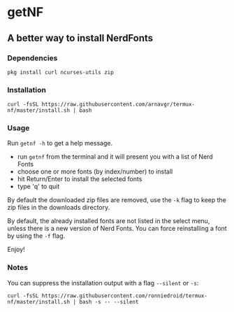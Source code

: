 # getNF

## A better way to install NerdFonts

### Dependencies

```
pkg install curl ncurses-utils zip
```

### Installation

```
curl -fsSL https://raw.githubusercontent.com/arnavgr/termux-nf/master/install.sh | bash
```

### Usage

Run `getnf -h` to get a help message.

- run `getnf` from the terminal and it will present you with a list of Nerd Fonts
- choose one or more fonts (by index/number) to install
- hit Return/Enter to install the selected fonts
- type 'q' to quit

By default the downloaded zip files are removed,
use the `-k` flag to keep the zip files in the downloads directory.

By default, the already installed fonts are not listed in the select menu,
unless there is a new version of Nerd Fonts.
You can force reinstalling a font by using the `-f` flag.

Enjoy!

### Notes

You can suppress the installation output with a flag `--silent` or `-s`:
```
curl -fsSL https://raw.githubusercontent.com/ronniedroid/termux-nf/master/install.sh | bash -s -- --silent
```
